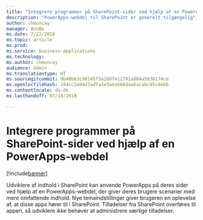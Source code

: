 ```yaml
---
title: "Integrere programmer på SharePoint-sider ved hjælp af en PowerApps-webdel"
description: "PowerApps-webdel til SharePoint er generelt tilgængelig"
author: chmoncay
manager: AnnBe
ms.date: 7/22/2018
ms.topic: article
ms.prod: 
ms.service: business-applications
ms.technology: 
ms.author: chmoncay
audience: Admin
ms.translationtype: HT
ms.sourcegitcommit: 0b40bb3c98145f5a260f412701a884a5936174ce
ms.openlocfilehash: 184cc2a94d7adfa3e3aea666daa6acabc95c4eb6
ms.contentlocale: da-dk
ms.lasthandoff: 07/18/2018

---
```

# <a name="embed-applications-on-sharepoint-pages-using-a-powerapps-web-part"></a>Integrere programmer på SharePoint-sider ved hjælp af en PowerApps-webdel


[!include[banner](../../includes/banner.md)]

Udviklere af indhold i SharePoint kan anvende PowerApps på deres sider ved hjælp af en PowerApps-webdel, der giver deres brugere scenarier med mere omfattende indhold. Nye temaindstillinger giver brugeren en oplevelse af, at disse apps hører til i SharePoint. Tilladelser fra SharePoint overføres til appen, så udviklere ikke behøver at administrere særlige tilladelser.

